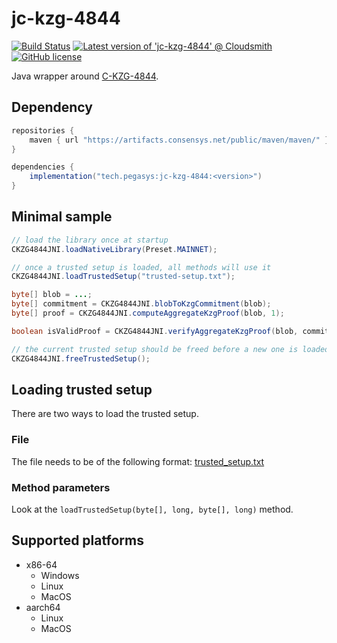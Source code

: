 # jc-kzg-4844

[![Build Status](https://circleci.com/gh/ConsenSys/jc-kzg-4844.svg?style=svg)](https://circleci.com/gh/ConsenSys/workflows/jc-kzg-4844)
[![Latest version of 'jc-kzg-4844' @ Cloudsmith](https://api-prd.cloudsmith.io/v1/badges/version/consensys/maven/maven/jc-kzg-4844/latest/a=noarch;xg=tech.pegasys/?render=true&show_latest=true)](https://cloudsmith.io/~consensys/repos/maven/packages/detail/maven/jc-kzg-4844/latest/a=noarch;xg=tech.pegasys/)
[![GitHub license](https://img.shields.io/github/license/ConsenSys/jc-kzg-4844.svg?logo=apache)](https://github.com/ConsenSys/jc-kzg-4844/blob/master/LICENSE)

Java wrapper around [C-KZG-4844](https://github.com/ethereum/c-kzg-4844).

## Dependency

```groovy
repositories {
    maven { url "https://artifacts.consensys.net/public/maven/maven/" }
}

dependencies {
    implementation("tech.pegasys:jc-kzg-4844:<version>")
}
```

## Minimal sample

```java
// load the library once at startup
CKZG4844JNI.loadNativeLibrary(Preset.MAINNET);

// once a trusted setup is loaded, all methods will use it
CKZG4844JNI.loadTrustedSetup("trusted-setup.txt");

byte[] blob = ...;
byte[] commitment = CKZG4844JNI.blobToKzgCommitment(blob);
byte[] proof = CKZG4844JNI.computeAggregateKzgProof(blob, 1);

boolean isValidProof = CKZG4844JNI.verifyAggregateKzgProof(blob, commitment, 1, proof);

// the current trusted setup should be freed before a new one is loaded
CKZG4844JNI.freeTrustedSetup();
```

## Loading trusted setup

There are two ways to load the trusted setup.

### File
The file needs to be of the following format: [trusted_setup.txt](https://github.com/ethereum/c-kzg-4844/blob/main/src/trusted_setup.txt)

### Method parameters 
Look at the `loadTrustedSetup(byte[], long, byte[], long)` method.

## Supported platforms

- x86-64
    - Windows
    - Linux
    - MacOS
- aarch64
    - Linux
    - MacOS